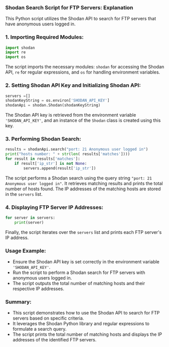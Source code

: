 ### Shodan Search Script for FTP Servers: Explanation

This Python script utilizes the Shodan API to search for FTP servers that have anonymous users logged in.

### 1. Importing Required Modules:
```python
import shodan
import re
import os
```
The script imports the necessary modules: `shodan` for accessing the Shodan API, `re` for regular expressions, and `os` for handling environment variables.

### 2. Setting Shodan API Key and Initializing Shodan API:
```python
servers =[]
shodanKeyString = os.environ['SHODAN_API_KEY']
shodanApi = shodan.Shodan(shodanKeyString)
```
The Shodan API key is retrieved from the environment variable `'SHODAN_API_KEY'`, and an instance of the `Shodan` class is created using this key.

### 3. Performing Shodan Search:
```python
results = shodanApi.search("port: 21 Anonymous user logged in")
print("hosts number: " + str(len( results['matches'])))
for result in results['matches']:
    if result['ip_str'] is not None:
        servers.append(result['ip_str'])
```
The script performs a Shodan search using the query string `"port: 21 Anonymous user logged in"`. It retrieves matching results and prints the total number of hosts found. The IP addresses of the matching hosts are stored in the `servers` list.

### 4. Displaying FTP Server IP Addresses:
```python
for server in servers:
    print(server)
```
Finally, the script iterates over the `servers` list and prints each FTP server's IP address.

### Usage Example:
- Ensure the Shodan API key is set correctly in the environment variable `'SHODAN_API_KEY'`.
- Run the script to perform a Shodan search for FTP servers with anonymous users logged in.
- The script outputs the total number of matching hosts and their respective IP addresses.

### Summary:
- This script demonstrates how to use the Shodan API to search for FTP servers based on specific criteria.
- It leverages the Shodan Python library and regular expressions to formulate a search query.
- The script prints the total number of matching hosts and displays the IP addresses of the identified FTP servers.
